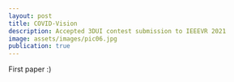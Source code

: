 ```yaml
---
layout: post
title: COVID-Vision
description: Accepted 3DUI contest submission to IEEEVR 2021
image: assets/images/pic06.jpg
publication: true
---
```


First paper :)
